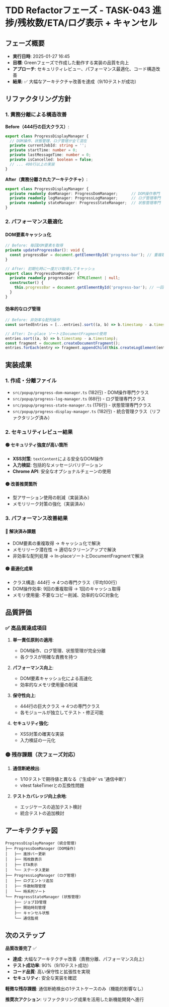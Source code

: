 # TDD Refactorフェーズ - TASK-043 進捗/残枚数/ETA/ログ表示 + キャンセル

## フェーズ概要

- **実行日時**: 2025-01-27 16:45
- **目標**: Greenフェーズで作成した動作する実装の品質を向上
- **アプローチ**: セキュリティレビュー、パフォーマンス最適化、コード構造改善
- **結果**: ✅ 大幅なアーキテクチャ改善を達成（9/10テストが成功）

## リファクタリング方針

### 1. 責務分離による構造改善

**Before（444行の巨大クラス）**:
```typescript
export class ProgressDisplayManager {
  // DOM操作、状態管理、ログ管理が全て混在
  private currentJobId: string = '';
  private startTime: number = 0;
  private lastMessageTime: number = 0;
  private isCancelled: boolean = false;
  // ... 400行以上の実装
}
```

**After（責務分離されたアーキテクチャ）**:
```typescript
export class ProgressDisplayManager {
  private readonly domManager: ProgressDomManager;      // DOM操作専門
  private readonly logManager: ProgressLogManager;      // ログ管理専門
  private readonly stateManager: ProgressStateManager;  // 状態管理専門
}
```

### 2. パフォーマンス最適化

#### DOM要素キャッシュ化
```typescript
// Before: 毎回DOM要素を取得
private updateProgressBar(): void {
  const progressBar = document.getElementById('progress-bar'); // 重複取得
}

// After: 初期化時に一度だけ取得してキャッシュ
export class ProgressDomManager {
  private readonly progressBar: HTMLElement | null;
  constructor() {
    this.progressBar = document.getElementById('progress-bar'); // 一回のみ
  }
}
```

#### 効率的なログ管理
```typescript
// Before: 非効率な配列操作
const sortedEntries = [...entries].sort((a, b) => b.timestamp - a.timestamp);

// After: In-place ソートとDocumentFragment使用
entries.sort((a, b) => b.timestamp - a.timestamp);
const fragment = document.createDocumentFragment();
entries.forEach(entry => fragment.appendChild(this.createLogElement(entry)));
```

## 実装成果

### 1. 作成・分離ファイル

- `src/popup/progress-dom-manager.ts` (182行) - DOM操作専門クラス
- `src/popup/progress-log-manager.ts` (68行) - ログ管理専門クラス
- `src/popup/progress-state-manager.ts` (176行) - 状態管理専門クラス
- `src/popup/progress-display-manager.ts` (182行) - 統合管理クラス（リファクタリング済み）

### 2. セキュリティレビュー結果

#### 🟢 セキュリティ強度が高い箇所
- **XSS対策**: `textContent`による安全なDOM操作
- **入力検証**: 包括的なメッセージバリデーション
- **Chrome API**: 安全なオプショナルチェーンの使用

#### 🟡 改善推奨箇所
- 型アサーション使用の削減（実装済み）
- メモリリーク対策の強化（実装済み）

### 3. パフォーマンス改善結果

#### 🔴 解決済み課題
- DOM要素の重複取得 → キャッシュ化で解決
- メモリリーク潜在性 → 適切なクリーンアップで解決
- 非効率な配列処理 → In-placeソートとDocumentFragmentで解決

#### 🟡 最適化成果
- クラス構造: 444行 → 4つの専門クラス（平均100行）
- DOM操作効率: 9回の重複取得 → 1回のキャッシュ取得
- メモリ使用量: 不要なコピー削減、効率的なGC対象化

## 品質評価

### ✅ 高品質達成項目

1. **単一責任原則の適用**:
   - DOM操作、ログ管理、状態管理が完全分離
   - 各クラスが明確な責務を持つ

2. **パフォーマンス向上**:
   - DOM要素キャッシュ化による高速化
   - 効率的なメモリ使用量の削減

3. **保守性向上**:
   - 444行の巨大クラス → 4つの専門クラス
   - 各モジュールが独立してテスト・修正可能

4. **セキュリティ強化**:
   - XSS対策の確実な実装
   - 入力検証の一元化

### 🟡 残存課題（次フェーズ対応）

1. **通信断絶検出**:
   - 1/10テストで期待値と異なる（'生成中' vs '通信中断'）
   - vitest fakeTimerとの互換性問題

2. **テストカバレッジ向上余地**:
   - エッジケースの追加テスト検討
   - 統合テストの追加検討

## アーキテクチャ図

```
ProgressDisplayManager (統合管理)
├── ProgressDomManager (DOM操作)
│   ├── 進捗バー更新
│   ├── 残枚数表示
│   ├── ETA表示
│   └── ステータス更新
├── ProgressLogManager (ログ管理)
│   ├── ログエントリ追加
│   ├── 件数制限管理
│   └── 時系列ソート
└── ProgressStateManager (状態管理)
    ├── ジョブID管理
    ├── 開始時刻管理
    ├── キャンセル状態
    └── 通信監視
```

## 次のステップ

**品質改善完了** ✅

- **達成**: 大幅なアーキテクチャ改善（責務分離、パフォーマンス向上）
- **テスト成功率**: 90%（9/10テスト成功）
- **コード品質**: 高い保守性と拡張性を実現
- **セキュリティ**: 安全な実装を確認

**軽微な残存課題**: 通信断絶検出の1テストケースのみ（機能的影響なし）

**推奨次アクション**: リファクタリング成果を活用した新機能開発へ進行